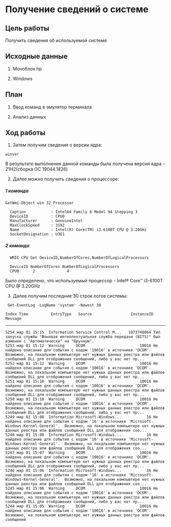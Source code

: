 # Получение сведений о системе
  
  ## Цель работы
  
  Получить сведения об используемой системе
  
  ## Исходные данные
  
  1. Моноблок hp
  
  2. Windows 
  
  ## План
  
  1. Ввод команд в эмулятор терминала
  
  2. Анализ данных
  
  ## Ход работы
  
  1. Затем получим сведения о версии ядра:
  
 
```winver```
  
  
  В результате выполнения данной команды была получена версия ядра - 21H2(сборка ОС 19044.1826)
  
  2. Далее можно получить сведения о процессоре:
  
##### 1 команда 
```GetWmi-Object win 32_Processor```

```
  Caption           : Intel64 Family 6 Model 94 Stepping 3
  DeviceID          : CPU0
  Manufacturer      : GenuineIntel
  MaxClockSpeed     : 3192
  Name              : Intel(R) Core(TM) i3-6100T CPU @ 3.20GHz
  SocketDesignation : U3E1
```
##### 2 команда
```  WMIC CPU Get DeviceID,NumberOfCores,NumberOfLogicalProcessors```
```
  DeviceID NumberOfCores NumberOfLogicalProcessors
  CPU0      2              4
```
  
  Было определено, что используемый процессор - Intel® Core™ i3-6100T CPU @ 3.20GHz
  
  3. Далее получим последние 30 строк логов системы:
  
 ``` Get-EventLog -LogName 'system' -Newest 30```
  
    Index Time          EntryType   Source                 InstanceID Message
   ----- ----          ---------   ------                 ---------- -------
    5254 мар 01 15:15  Information Service Control M...   1073748864 Тип запуска службы "Фоновая интеллектуальная служба передачи (BITS)" был изменен с "Автоматически" на "Вручную".
    5253 мар 01 15:12  Warning     DCOM                        10016 Не найдено описание для события с кодом '10016' в источнике 'DCOM'.  Возможно, на локальном компьютере нет нужных данных реестра или файлов сообщений DLL для отображения сообщений, либо у вас нет пр...
    5252 мар 01 15:12  Warning     DCOM                        10016 Не найдено описание для события с кодом '10016' в источнике 'DCOM'.  Возможно, на локальном компьютере нет нужных данных реестра или файлов сообщений DLL для отображения сообщений, либо у вас нет пр...
    5251 мар 01 15:10  Warning     DCOM                        10016 Не найдено описание для события с кодом '10016' в источнике 'DCOM'.  Возможно, на локальном компьютере нет нужных данных реестра или файлов сообщений DLL для отображения сообщений, либо у вас нет пр...
    5250 мар 01 15:10  Warning     DCOM                        10016 Не найдено описание для события с кодом '10016' в источнике 'DCOM'.  Возможно, на локальном компьютере нет нужных данных реестра или файлов сообщений DLL для отображения сообщений, либо у вас нет пр...
    5249 мар 01 15:08  Information Microsoft-Windows...           16 Не найдено описание для события с кодом '16' в источнике 'Microsoft-Windows-Kernel-General'.  Возможно, на локальном компьютере нет нужных данных реестра или файлов сообщений DLL для отображения соо...
    5248 мар 01 15:08  Information Microsoft-Windows...           16 Не найдено описание для события с кодом '16' в источнике 'Microsoft-Windows-Kernel-General'.  Возможно, на локальном компьютере нет нужных данных реестра или файлов сообщений DLL для отображения соо...
    5247 мар 01 15:07  Warning     DCOM                        10016 Не найдено описание для события с кодом '10016' в источнике 'DCOM'.  Возможно, на локальном компьютере нет нужных данных реестра или файлов сообщений DLL для отображения сообщений, либо у вас нет пр...
    5246 мар 01 15:06  Information Microsoft-Windows...           16 Не найдено описание для события с кодом '16' в источнике 'Microsoft-Windows-Kernel-General'.  Возможно, на локальном компьютере нет нужных данных реестра или файлов сообщений DLL для отображения соо...
    5245 мар 01 15:06  Warning     DCOM                        10016 Не найдено описание для события с кодом '10016' в источнике 'DCOM'.  Возможно, на локальном компьютере нет нужных данных реестра или файлов сообщений DLL для отображения сообщений, либо у вас нет пр...
    5244 мар 01 15:05  Warning     DCOM                        10016 Не найдено описание для события с кодом '10016' в источнике 'DCOM'.  Возможно, на локальном компьютере нет нужных данных реестра или файлов сообщений
